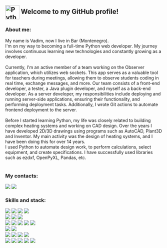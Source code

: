 <div align="left">
<!--     <h2><img src="https://media0.giphy.com/media/v1.Y2lkPTc5MGI3NjExNzJmcm1xbnA4N3huOGY3Ynh2Zm9wbDdqc3N0dHZxb3g4Z2NkZmhtbCZlcD12MV9pbnRlcm5hbF9naWZfYnlfaWQmY3Q9cw/LMt9638dO8dftAjtco/giphy.gif" width="45" alt="Python"> Welcome to my GitHub profile!</h2> -->
    <h2><img src="https://media0.giphy.com/media/v1.Y2lkPTc5MGI3NjExNzJmcm1xbnA4N3huOGY3Ynh2Zm9wbDdqc3N0dHZxb3g4Z2NkZmhtbCZlcD12MV9pbnRlcm5hbF9naWZfYnlfaWQmY3Q9cw/LMt9638dO8dftAjtco/giphy.gif" width="45" alt="Python" style="vertical-align: middle;">  Welcome to my GitHub profile!</h2>
    <h3>About me:</h3>
    My name is Vadim, now I live in Bar (Montenegro).<br>
    I'm on my way to becoming a full-time Python web developer. My journey involves continuous learning new technologies and constantly growing as a developer.<br><br>
    Currently, I'm an active member of a team working on the Observer application, which utilizes web sockets. This app serves as a valuable tool for teachers during meetings, allowing them to observe students coding in real time, exchange messages, and more.
Our team consists of a front-end developer, a tester, a Java plugin developer, and myself as a back-end developer. As a server developer, my responsibilities include deploying and running server-side applications, ensuring their functionality, and performing deployment tasks. Additionally, I wrote Git actions to automate frontend deployment to the server.<br><br>
    Before I started learning Python, my life was closely related to building complex heating systems and working on CAD design. Over the years I have developed 2D/3D drawings using programs such as AutoCAD, Plant3D and Inventor. My main activity was the design of heating systems, and I have been doing this for over 14 years.<br>
    I used Python to automate design work, to perform calculations, select equipment, and create specifications. I have successfully used libraries such as ezdxf, OpenPyXL, Pandas, etc.<br><br>
    <h3>My contacts:</h3>
    <a href="https://t.me/smopuim"><img src="https://img.shields.io/badge/Telegram-2CA5E0?style=for-the-badge&logo=telegram&logoColor=white"></a>
    <a href="https://www.linkedin.com/in/vadim-bendenko/"><img src="https://img.shields.io/badge/LinkedIn-0077B5?style=for-the-badge&logo=linkedin&logoColor=white"></a>
    <h3>Skills and stack:</h3>
    <img src="https://img.shields.io/badge/Flask-000000?style=for-the-badge&logo=flask&logoColor=white" />
    <img src="https://img.shields.io/badge/FastAPI-005571?style=for-the-badge&logo=fastapi" />
    <img src="https://img.shields.io/badge/Django-092E20?style=for-the-badge&logo=django&logoColor=white" />
    <img src="https://img.shields.io/badge/django%20rest-ff1709?style=for-the-badge&logo=django&logoColor=white" /><br>
    <img src="https://img.shields.io/badge/PostgreSQL-316192?style=for-the-badge&logo=postgresql&logoColor=white" />
    <img src="https://img.shields.io/badge/SQLite-07405E?style=for-the-badge&logo=sqlite&logoColor=white" />
    <img src="https://habrastorage.org/webt/sd/il/yi/sdilyi362-ykdpk5aghfsa8sevo.png" /><br>
    <img src="https://img.shields.io/badge/GIT-E44C30?style=for-the-badge&logo=git&logoColor=white" />
    <img src="https://img.shields.io/badge/GitHub-100000?style=for-the-badge&logo=github&logoColor=white" />
    <img src="https://img.shields.io/badge/GitHub_Actions-2088FF?style=for-the-badge&logo=github-actions&logoColor=white" />
    <img src="https://img.shields.io/badge/Docker-2CA5E0?style=for-the-badge&logo=docker&logoColor=white" />
    <img src="https://habrastorage.org/webt/sn/ph/z8/snphz8gdfkjoayn4rqvipxmylai.png" /><br>
    <img src="https://img.shields.io/badge/celery-%2337814A.svg?&style=for-the-badge&logo=celery&logoColor=white" />
    <img src="https://img.shields.io/badge/redis-%23DC382D.svg?&style=for-the-badge&logo=redis&logoColor=white" /><br>
    <img src="https://habrastorage.org/webt/ph/nh/1z/phnh1zdotmrcumthtvafd5xmyqo.jpeg" />
    <img src="https://habrastorage.org/webt/h_/bx/5p/h_bx5pbsihbuqf0pdulvawb4pjm.png" />
    <img src="https://img.shields.io/badge/Socket.io-010101?&style=for-the-badge&logo=Socket.io&logoColor=white" />
    <img src="https://img.shields.io/badge/Selenium-43B02A?style=for-the-badge&logo=Selenium&logoColor=white" /><br>
    <img src="https://img.shields.io/badge/Ubuntu-E95420?style=for-the-badge&logo=ubuntu&logoColor=white" />
    <img src="https://img.shields.io/badge/Windows_11-0078d4?style=for-the-badge&logo=windows-11&logoColor=white" />
    <img src="https://img.shields.io/badge/PyCharm-000000.svg?&style=for-the-badge&logo=PyCharm&logoColor=white" />
    <img src="https://img.shields.io/badge/Postman-FF6C37?style=for-the-badge&logo=Postman&logoColor=white" />
    <img src="https://img.shields.io/badge/Jupyter-F37626.svg?&style=for-the-badge&logo=Jupyter&logoColor=white" /><br>
</div>
<div align="center">

</div>

<!--
**bendenko-v/bendenko-v** is a ✨ _special_ ✨ repository because its `README.md` (this file) appears on your GitHub profile.

Here are some ideas to get you started:

- 🔭 I’m currently working on ...
- 🌱 I’m currently learning ...
- 👯 I’m looking to collaborate on ...
- 🤔 I’m looking for help with ...
- 💬 Ask me about ...
- 📫 How to reach me: ...
- 😄 Pronouns: ...
- ⚡ Fun fact: ...
-->
